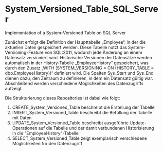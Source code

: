 # System_Versioned_Table_SQL_Server
Implementation of a System-Versioned Table on SQL Server

Zunächst erfolgt die Definition der Haupttabelle „Employee“, in der die aktuellen Daten gespeichert werden. Diese Tabelle nutzt das System-Versioning-Feature von SQL:2011, wodurch jede Änderung an einem Datensatz versioniert wird. Historische Versionen der Datensätze werden automatisch in der History-Tabelle „EmployeeHistory“ gespeichert, was durch den Zusatz „WITH (SYSTEM_VERSIONING = ON (HISTORY_TABLE = dbo.EmployeeHistory))“ definiert wird. Die Spalten Sys_Start und Sys_End dienen dazu, den Zeitraum zu definieren, in dem ein Datensatz gültig war. Abschließend werden verschiedene Möglichkeiten des Datenzugriffs aufzeigt.

Die Strukturierung dieses Repositories ist dabei wie folgt:

1) CREATE_System_Versioned_Table beschreibt die Erstellung der Tabelle
2) INSERT_System_Versioned_Table beschreibt die Befüllung der Tabelle mit Daten
3) UPDATE_System_Versioned_Table beschreibt ausgeführte Update-Operationen auf die Tabelle und der damit verbundenen Historisierung in die "EmployeeHistory"-Tabelle
4) SELECT_System_Versioned_Table zeigt exemplarisch verschiedene Möglichkeiten für den Datenzugriff
    